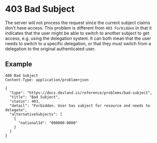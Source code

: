 # 403 Bad Subject

The server will not process the request since the current subject claims don't have access.
This problem is different from `403 Forbidden` in that it indicates that the user might be able to switch to another subject to get access, e.g. using the delegation system. It can both mean that the user needs to switch to a specific delegation, or that they must switch from a delegation to the original authenticated user.

## Example

```
400 Bad Subject
Content-Type: application/problem+json

{
  "type": "https://docs.devland.is/reference/problems/bad-subject",
  "title": "Bad Subject",
  "status": 403,
  "detail": "Forbidden. User has subject for resource and needs to delegate",
  "alternativeSubjects": [
    {
      "nationalId": "000000-0000"
    }
  ]
}
```
